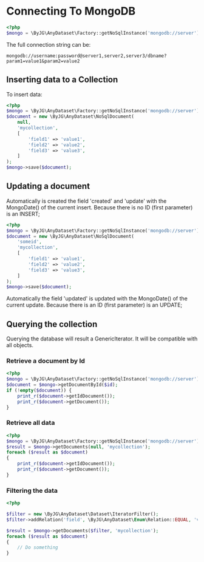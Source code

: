 # Connecting To MongoDB

```php
<?php
$mongo = \ByJG\AnyDataset\Factory::getNoSqlInstance('mongodb://server');
```

The full connection string can be:

```
mongodb://username:password@server1,server2,server3/dbname?param1=value1&param2=value2
```

## Inserting data to a Collection

To insert data:

```php
<?php
$mongo = \ByJG\AnyDataset\Factory::getNoSqlInstance('mongodb://server');
$document = new \ByJG\AnyDataset\NoSqlDocument(
    null,
    'mycollection',
    [
        'field1' => 'value1',
        'field2' => 'value2',
        'field3' => 'value3',
    ]
);
$mongo->save($document);
```

## Updating a document

Automatically is created the field 'created' and 'update' with the MongoDate() of the current insert.
Because there is no ID (first parameter) is an INSERT; 

```php
<?php
$mongo = \ByJG\AnyDataset\Factory::getNoSqlInstance('mongodb://server');
$document = new \ByJG\AnyDataset\NoSqlDocument(
    'someid',
    'mycollection',
    [
        'field1' => 'value1',
        'field2' => 'value2',
        'field3' => 'value3',
    ]
);
$mongo->save($document);
```

Automatically the field 'updated' is updated with the MongoDate() of the current update.
Because there is an ID (first parameter) is an UPDATE; 


## Querying the collection

Querying the database will result a GenericIterator. It will be compatible with all objects.

### Retrieve a document by Id

```php
<?php
$mongo = \ByJG\AnyDataset\Factory::getNoSqlInstance('mongodb://server');
$document = $mongo->getDocumentById($id);
if (!empty($document)) {
    print_r($document->getIdDocument());
    print_r($document->getDocument());
}
```


### Retrieve all data

```php
<?php
$mongo = \ByJG\AnyDataset\Factory::getNoSqlInstance('mongodb://server');
$result = $mongo->getDocuments(null, 'mycollection');
foreach ($result as $document)
{
    print_r($document->getIdDocument());
    print_r($document->getDocument());
}
```

### Filtering the data

```php
<?php

$filter = new \ByJG\AnyDataset\Dataset\IteratorFilter();
$filter->addRelation('field', \ByJG\AnyDataset\Enum\Relation::EQUAL, 'value');

$result = $mongo->getDocuments($filter, 'mycollection');
foreach ($result as $document)
{
    // Do something
}
```
